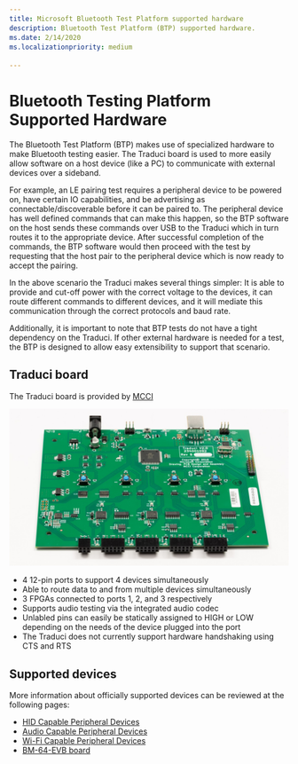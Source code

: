 ```yaml
---
title: Microsoft Bluetooth Test Platform supported hardware
description: Bluetooth Test Platform (BTP) supported hardware.
ms.date: 2/14/2020
ms.localizationpriority: medium

---
```


# Bluetooth Testing Platform Supported Hardware

The Bluetooth Test Platform (BTP) makes use of specialized hardware to make Bluetooth testing easier. The Traduci board is used to more easily allow software on a host device (like a PC) to communicate with external devices over a sideband.

For example, an LE pairing test requires a peripheral device to be powered on, have certain IO capabilities, and be advertising as connectable/discoverable before it can be paired to. The peripheral device has well defined commands that can make this happen, so the BTP software on the host sends these commands over USB to the Traduci which in turn routes it to the appropriate device. After successful completion of the commands, the BTP software would then proceed with the test by requesting that the host pair to the peripheral device which is now ready to accept the pairing.

In the above scenario the Traduci makes several things simpler: It is able to provide and cut-off power with the correct voltage to the devices, it can route different commands to different devices, and it will mediate this communication through the correct protocols and baud rate.

Additionally, it is important to note that BTP tests do not have a tight dependency on the Traduci. If other external hardware is needed for a test, the BTP is designed to allow easy extensibility to support that scenario.

## Traduci board

The Traduci board is provided by [MCCI](https://mcci.com/usb/dev-tools/model-2411/)

![Photo of the Traduci board](images/Traduci_Overhead.jpg)

- 4 12-pin ports to support 4 devices simultaneously
- Able to route data to and from multiple devices simultaneously
- 3 FPGAs connected to ports 1, 2, and 3 respectively
- Supports audio testing via the integrated audio codec
- Unlabled pins can easily be statically assigned to HIGH or LOW depending on the needs of the device plugged into the port
- The Traduci does not currently support hardware handshaking using CTS and RTS

## Supported devices

More information about officially supported devices can be reviewed at the following pages:

- [HID Capable Peripheral Devices](testing-BTP-hw-hid.md)
- [Audio Capable Peripheral Devices](testing-BTP-hw-audio.md)
- [Wi-Fi Capable Peripheral Devices](testing-BTP-hw-wifi.md)
- [BM-64-EVB board](testing-BTP-hw-bm64.md)

